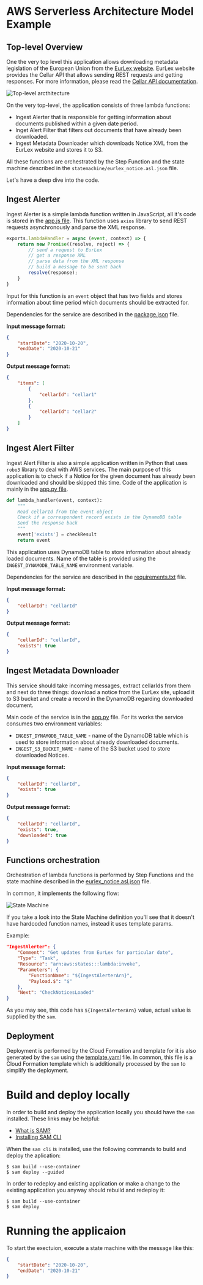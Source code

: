 # AWS Serverless Architecture Model Example

## Top-level Overview

One the very top level this application allows downloading metadata legislation of the European Union from the [EurLex website](https://eur-lex.europa.eu/). EurLex website provides the Cellar API that allows sending REST requests and getting responses. For more information, please read the [Cellar API documentation](https://op.europa.eu/en/publication-detail/-/publication/50ecce27-857e-11e8-ac6a-01aa75ed71a1/language-en/format-PDF/source-73059305).

![Top-level arcthitecture](./docs/overall-architecture.png)

On the very top-level, the application consists of three lambda functions: 

* Ingest Alerter that is responsible for getting information about documents published within a given date period. 
* Inget Alert Filter that filters out documents that have already been downloaded. 
* Ingest Metadata Downloader which downloads Notice XML from the EurLex website and stores it to S3. 

All these functions are orchestrated by the Step Function and the state machine described in the `statemachine/eurlex_notice.asl.json` file. 

Let's have a deep dive into the code. 

## Ingest Alerter

Ingest Alerter is a simple lambda function written in JavaScript, all it's code is stored in the [app.js file](./functions/ingest-alerter/app.js). This function uses `axios` library to send REST requests asynchronously and parse the XML response. 

```javascript
exports.lambdaHandler = async (event, context) => {
    return new Promise((resolve, reject) => {
        // send a request to EurLex
        // get a response XML
        // parse data from the XML response
        // build a message to be sent back
        resolve(response);
    }
}
```

Input for this function is an `event` object that has two fields and stores information about time period which documents should be extracted for. 

Dependencies for the service are described in the [package.json](./functions/ingest-alerter/package.json) file.

**Input message format:**

```json
{
    "startDate": "2020-10-20",
    "endDate": "2020-10-21"
}
```

**Output message format:**

```json
{
    "items": [
        {
            "cellarId": "cellar1"
        },
        {
            "cellarId": "cellar2"
        }
    ]
}
```

## Ingest Alert Filter

Ingest Alert Filter is also a simple application written in Python that uses `robo3` library to deal with AWS services. The main purpose of this application is to check if a Notice for the given document has already been downloaded and should be skipped this time. Code of the application is mainly in the [app.py file](./functions/ingest-alert-filter/app.py).

```python
def lambda_handler(event, context):
    """
    Read cellarId from the event object
    Check if a correspondent record exists in the DynamoDB table
    Send the response back
    """
    event['exists'] = checkResult
    return event
```

This application uses DynamoDB table to store information about already loaded documents. Name of the table is provided using the `INGEST_DYNAMODB_TABLE_NAME` environment variable.

Dependencies for the service are described in the [requirements.txt](./functions/ingest-alert-filter/requirements.txt) file.

**Input message format:**

```json
{
    "cellarId": "cellarId"
}
```

**Output message format:**

```json
{
    "cellarId": "cellarId",
    "exists": true
}
```

## Ingest Metadata Downloader

This service should take incoming messages, extract cellarIds from them and next do three things: download a notice from the EurLex site, upload it to S3 bucket and create a record in the DynamoDB regarding downloaded document. 

Main code of the service is in the [app.py](./functions/ingest-metadata-downloader/app.py) file. For its works the service consumes two environment variables:

* `INGEST_DYNAMODB_TABLE_NAME` - name of the DynamoDB table which is used to store information about already downloaded documents.
* `INGEST_S3_BUCKET_NAME` - name of the S3 bucket used to store downloaded Notices. 

**Input message format:**

```json
{
    "cellarId": "cellarId",
    "exists": true
}
```

**Output message format:**

```json
{
    "cellarId": "cellarId",
    "exists": true,
    "downloaded": true
}
```

## Functions orchestration

Orchestration of lambda functions is performed by Step Functions and the state machine described in the [eurlex_notice.asl.json](./statemachine/eurlex_notice.asl.json) file.

In common, it implements the following flow:

![State Machine](./docs/step-functions-workflow.png)

If you take a look into the State Machine definition you'll see that it doesn't have hardcoded function names, instead it uses template params. 

Example:

```json
"IngestAlerter": {
    "Comment": "Get updates from EurLex for particular date",
    "Type": "Task",
    "Resource": "arn:aws:states:::lambda:invoke",
    "Parameters": {
        "FunctionName": "${IngestAlerterArn}",
        "Payload.$": "$"
    },
    "Next": "CheckNoticesLoaded"
}
```

As you may see, this code has `${IngestAlerterArn}` value, actual value is supplied by the `sam`. 

## Deployment

Deployment is performed by the Cloud Formation and template for it is also generated by the `sam` using the [template.yaml](./template.yaml) file. In common, this file is a Cloud Formation template which is additionally processed by the `sam` to simplify the deployment. 

# Build and deploy locally

In order to build and deploy the application locally you should have the `sam` installed. These links may be helpful:

* [What is SAM?](https://docs.aws.amazon.com/serverless-application-model/latest/developerguide/what-is-sam.html)
* [Installing SAM CLI](https://docs.aws.amazon.com/serverless-application-model/latest/developerguide/serverless-sam-cli-install.html)

When the `sam cli` is installed, use the following commands to build and deploy the aplication: 

```shell
$ sam build --use-container
$ sam deploy --guided
```

In order to redeploy and existing application or make a change to the existing application you anyway should rebuild and redeploy it: 

```shell
$ sam build --use-container
$ sam deploy
```

# Running the applicaion

To start the exectuion, execute a state machine with the message like this:

```json
{
    "startDate": "2020-10-20",
    "endDate": "2020-10-21"
}
```